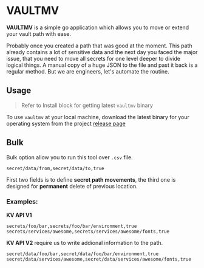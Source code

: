 # VAULTMV

**VAULTMV** is a simple go application which allows you to move or extend your vault path with ease. 

Probably once you created a path that was good at the moment. This path already contains a lot of sensitive data and the next day you faced the major issue, that you need to move all secrets for one level deeper to divide logical things. A manual copy of a huge JSON to the file and past it back is a regular method. But we are engineers, let's automate the routine. 

## Usage

> Refer to Install block for getting latest `vaultmv` binary

To use `vaultmv` at your local machine, download the latest binary for your operating system from the project [release page](https://github.com/idestis/vaultmv/releases)


## Bulk

Bulk option allow you to run this tool over `.csv` file.

```csv
secret/data/from,secret/data/to,true
```

First two fields is to define **secret path movements**, the third one is designed for **permanent** delete of previous location.

### Examples:

**KV API V1**

```csv
secrets/foo/bar,secrets/foo/bar/environment,true
secrets/services/awesome,secrets/services/awesome/fonts,true
```

**KV API V2** require us to write addional information to the path.

```csv
secret/data/foo/bar,secret/data/foo/bar/environment,true
secret/data/services/awesome,secret/data/services/awesome/fonts,true
```